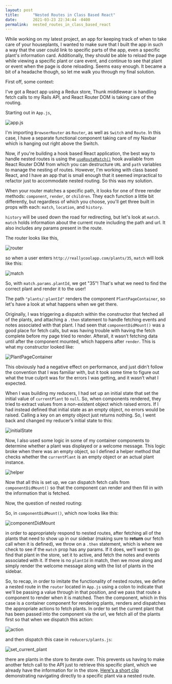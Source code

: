 ```yaml
---
layout: post
title:      "Nested Routes in Class Based React"
date:       2021-03-23 22:34:44 -0400
permalink:  nested_routes_in_class_based_react
---
```


While working on my latest project, an app for keeping track of when to take care of your houseplants, I wanted to make sure that I built the app in such a way that the user could link to specific parts of the app, even a specific plant's information card. Additionally, they should be able to reload the page while viewing a specific plant or care event, and continue to see that plant or event when the page is done reloading. Seems easy enough. It became a bit of a headache though, so let me walk you through my final solution. 

First off, some context:

I've got a React app using a Redux store, Thunk middlewear is handling fetch calls to my Rails API, and React Router DOM is taking care of the routing. 

Starting out in `App.js`, 

![app.js](https://i.imgur.com/pLihW1I.png)

I'm importing `BrowserRouter` as `Router`, as well as `Switch` and `Route`. In this case, I have a separate functional component taking care of my Navbar which is hanging out right above the Switch.

Now, if you're building a hook based React application, the best way to handle nested routes is using the [`useRouteMatch()`](https://reactrouter.com/web/example/nesting) hook available from React Router DOM from which you can destructure `URL` and `path` variables to manage the nesting of routes. However, I'm working with class based React, and I have an app that is small enough that it seemed impractical to refactor just to accommodate nested routing. So this was my solution. 

When your router matches a specific path, it looks for one of three render methods: `component`, `render`, or `children`. They each function a little bit differently, but regardless of which you choose, you'll get three built in props with each: `match`, `location`, and `history`. 

`history` will be used down the road for redirecting, but let's look at `match`. `match` holds information about the current route including the path and url. It also includes any params present in the route. 

The router looks like this,

![router](https://i.imgur.com/vKRkO9n.png)

so when a user enters `http://reallycoolapp.com/plants/35`, `match` will look like this:

![match](https://i.imgur.com/xPDrERE.png)

So, with `match.params.plantId`, we get "35"! That's what we need to find the correct plant and render it to the user! 

The path `"plants/:plantId"` renders the component `PlantPageContainer`, so let's have a look at what happens when we get there.

Originally, I was triggering a dispatch within the constructor that fetched all of the plants, and attaching a `.then` statement to handle fetching events and notes associated with that plant. I had seen that `componentDidMount()` was a good place for fetch calls, but was having trouble with having the fetch complete before my page tried to render. Afterall, it wasn’t fetching data until after the component mounted, which happens after `render`. This is what my constructor looked like:

![PlantPageContainer](https://i.imgur.com/FGtmvu6.png)

This obviously had a negative effect on performance, and just didn’t follow the convention that I was familiar with, but it took some time to figure out what the true culprit was for the errors I was getting, and it wasn’t what I expected.

When I was building my reducers, I had set up an initial state that set the initial value of `currentPlant` to `null`. So, when components rendered, they tried to extract values from a non-existent object which raised errors. If I had instead defined that initial state as an empty object, no errors would be raised. Calling a key on an empty object just returns nothing. So, I went back and changed my reducer’s initial state to this: 

![initialState](https://i.imgur.com/Fwgg1x7.png)

Now, I also used some logic in some of my container components to determine whether a plant was displayed or a welcome message. This logic broke when there was an empty object, so I defined a helper method that checks whether the `currentPlant` is an empty object or an actual plant instance.

![helper](https://i.imgur.com/zTBTbcW.png)

Now that all this is set up, we can dispatch fetch calls from `componentDidMount()` so that the component can render and then fill in with the information that is fetched. 

Now, the question of nested routing: 

So, in `componentDidMount()`, which now looks like this:

![componentDidMount](https://i.imgur.com/34mtnxi.png)

in order to appropriately respond to nested routes, after fetching all of the plants that need to show up in our sidebar (making sure to **return** our fetch call when it is defined), we throw on a `.then` statement, which is where we check to see if the `match` prop has any params. If it does, we'll want to go find that plant in the store, set it to active, and fetch the notes and events associated with it. If there is no `plantId` in match, then we move along and simply render the welcome message along with the list of plants in the sidebar. 

So, to recap, in order to imitate the functionality of nested routes, we define a nested route in the `router` located in `App.js` using a colon to indicate that we'll be passing a value through in that position, and we pass that route a component to render when it is matched. Then the component, which in this case is a container component for rendering plants, renders and dispatches the appropriate actions to fetch plants. In order to set the current plant that has been passed into the component via the url, we fetch all of the plants first so that when we dispatch this action: 

![action](https://i.imgur.com/Wo94fec.png)

and then dispatch this case in `reducers/plants.js`:

![set_current_plant](https://i.imgur.com/l3rPfpf.png)

there are plants in the store to iterate over. This prevents us having to make another fetch call to the API just to retrieve this specific plant, which we already have the information for in the store. [Here's a short clip](https://i.imgur.com/GhPJ3Ox.mp4) demonstrating navigating directly to a specific plant via a nested route.

